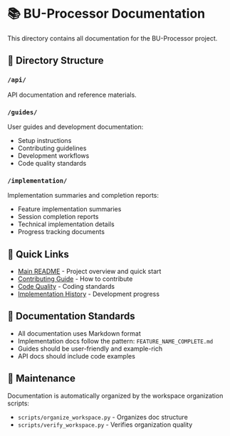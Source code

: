 # 📚 BU-Processor Documentation

This directory contains all documentation for the BU-Processor project.

## 📁 Directory Structure

### `/api/`
API documentation and reference materials.

### `/guides/`
User guides and development documentation:
- Setup instructions
- Contributing guidelines
- Development workflows
- Code quality standards

### `/implementation/`
Implementation summaries and completion reports:
- Feature implementation summaries
- Session completion reports
- Technical implementation details
- Progress tracking documents

## 🔗 Quick Links

- [Main README](../README.md) - Project overview and quick start
- [Contributing Guide](guides/CONTRIBUTING.md) - How to contribute
- [Code Quality](guides/CODE_QUALITY.md) - Coding standards
- [Implementation History](implementation/) - Development progress

## 📖 Documentation Standards

- All documentation uses Markdown format
- Implementation docs follow the pattern: `FEATURE_NAME_COMPLETE.md`
- Guides should be user-friendly and example-rich
- API docs should include code examples

## 🔄 Maintenance

Documentation is automatically organized by the workspace organization scripts:
- `scripts/organize_workspace.py` - Organizes doc structure
- `scripts/verify_workspace.py` - Verifies organization quality
